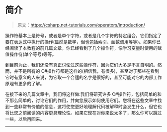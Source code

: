 # 简介

> 原文：<https://csharp.net-tutorials.com/operators/introduction/>

操作符基本上是符号，或者是单个字符，或者是几个字符的特定组合，它们指定了要在表达式中执行的操作(显然是数学，但也包括索引、函数调用等等)。如果你已经阅读了本教程的前几篇文章，你已经看到了几个操作符，像学习变量时使用的赋值操作符(单个等号)等等。

到目前为止，我们还没有真正讨论过这些操作符，因为它们大多是不言自明的。然而，并不是所有的 C#操作符都是这样的(相信我，有很多)，甚至对于那些在看到它时有意义的人来说，为它取一个合适的名字是很好的，甚至可能对它的内部工作原理有更多的了解。

在接下来的几篇文章中，我们将这样做:我们将研究许多 C#操作符，包括简单的和不那么简单的，讨论它们的作用，并向您展示如何使用它们。您将在这些文章中找到一些非常有价值的信息，这将使您更好地理解代码被解释时会发生什么，但它也将比您之前阅读的内容更具理论性。如果它现在对你来说太多了，那么你可以跳过一些，以后再回来。

* * *